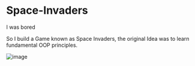 # Space-Invaders
I was bored

So I build a Game known as Space Invaders, the original Idea was to learn fundamental OOP principles.

![image](https://github.com/Sveppg/Space-Invaders/assets/54738234/8ffcf968-8c5a-4548-9081-d5925097e7f4)
